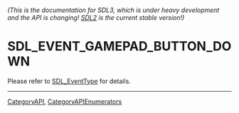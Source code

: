 ###### (This is the documentation for SDL3, which is under heavy development and the API is changing! [SDL2](https://wiki.libsdl.org/SDL2/) is the current stable version!)
# SDL_EVENT_GAMEPAD_BUTTON_DOWN

Please refer to [SDL_EventType](SDL_EventType) for details.

----
[CategoryAPI](CategoryAPI), [CategoryAPIEnumerators](CategoryAPIEnumerators)

